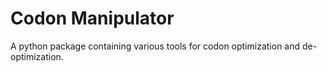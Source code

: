 # Codon Manipulator

A python package containing various tools for codon optimization and de-optimization.
